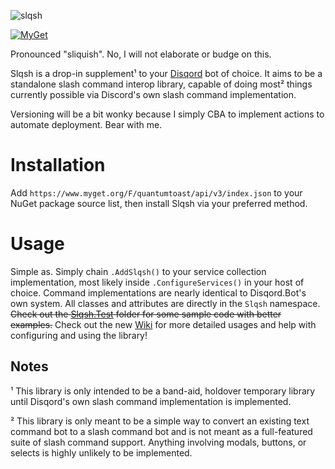 ![slqsh](https://user-images.githubusercontent.com/30324210/157002663-43625fe1-25f4-4bea-8502-1234fe763572.gif)

[![MyGet](https://img.shields.io/myget/quantumtoast/v/Slqsh?style=flat-square)](https://www.myget.org/feed/quantumtoast/package/nuget/Slqsh)

Pronounced "sliquish". No, I will not elaborate or budge on this.

Slqsh is a drop-in supplement¹ to your [Disqord](https://github.com/Quahu/Disqord) bot of choice. It aims to be a standalone slash command interop library, capable of doing most² things currently possible via Discord's own slash command implementation.

Versioning will be a bit wonky because I simply CBA to implement actions to automate deployment. Bear with me.

# Installation
Add `https://www.myget.org/F/quantumtoast/api/v3/index.json` to your NuGet package source list, then install Slqsh via your preferred method.

# Usage
Simple as. Simply chain `.AddSlqsh()` to your service collection implementation, most likely inside `.ConfigureServices()` in your host of choice.
Command implementations are nearly identical to Disqord.Bot's own system. All classes and attributes are directly in the `Slqsh` namespace. ~~Check out the [Slqsh.Test](../../tree/master/Slqsh.Test/) folder for some sample code with better examples.~~ Check out the new [Wiki](../../wiki) for more detailed usages and help with configuring and using the library!

## Notes
¹ This library is only intended to be a band-aid, holdover temporary library until Disqord's own slash command implementation is implemented.

² This library is only meant to be a simple way to convert an existing text command bot to a slash command bot and is not meant as a full-featured suite of slash command support. Anything involving modals, buttons, or selects is highly unlikely to be implemented.
